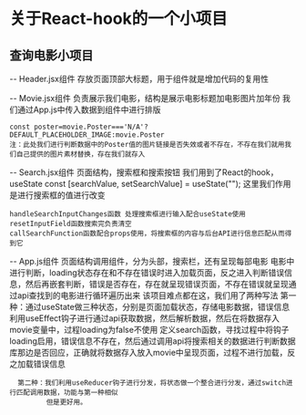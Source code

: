 # 关于React-hook的一个小项目

## 查询电影小项目

-- Header.jsx组件
    存放页面顶部大标题，用于组件就是增加代码的复用性

-- Movie.jsx组件
    负责展示我们电影，结构是展示电影标题加电影图片加年份
    我们通过App.js中传入数据到组件中进行排版

    const poster=movie.Poster==='N/A'?DEFAULT_PLACEHOLDER_IMAGE:movie.Poster
    注：此处我们进行判断数据中的Poster值的图片链接是否失效或者不存在，不存在我们就用我们自己提供的图片素材替换，存在我们就存入

-- Search.jsx组件
    页面结构，搜索框和搜索按钮
    我们用到了React的hook，useState
    const [searchValue, setSearchValue] = useState("");
    这里我们作用是进行搜索框的值进行改变

    handleSearchInputChanges函数 处理搜索框进行输入配合useState使用
    resetInputField函数搜索完负责清空
    callSearchFunction函数配合props使用，将搜索框的内容与后台API进行信息匹配从而得到它

-- App.js组件
    页面结构调用组件，分为头部，搜索栏，还有呈现每部电影
    电影中进行判断，loading状态存在和不存在错误时进入加载页面，反之进入判断错误信息，然后再嵌套判断，错误是否存在，存在就呈现错误页面，不存在错误就呈现通过api查找到的电影进行循环遍历出来
    该项目难点都在这，我们用了两种写法
      第一种：通过useState做三种状态，分别是页面加载状态，存储电影数据，错误信息
              利用useEffect钩子进行通过api获取数据，然后解析数据，然后在将数据存入movie变量中，过程loading为false不使用
              定义search函数，寻找过程中将钩子loading启用，错误信息不存在，然后通过调用api将搜索相关的数据进行判断数据库那边是否回应，正确就将数据存入放入movie中呈现页面，过程不进行加载，反之加载错误信息

      第二种：我们利用useReducer钩子进行分发，将状态做一个整合进行分发，通过switch进行匹配调用数据，功能与第一种相似
             但是更好用。
      